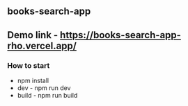 ## books-search-app

## Demo link - https://books-search-app-rho.vercel.app/

### How to start

 - npm install 
 - dev - npm run dev
 - build - npm run build
 
